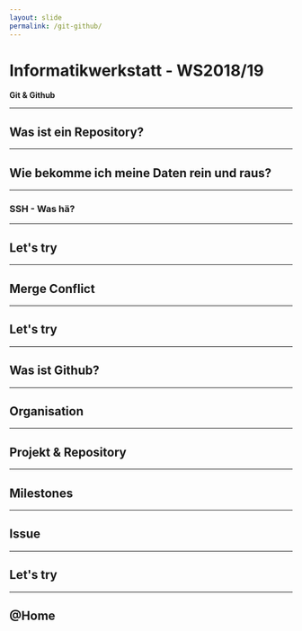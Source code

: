 ```yaml
---
layout: slide
permalink: /git-github/
---
```


# Informatikwerkstatt - WS2018/19
__Git & Github__

---

## Was ist ein Repository?

---

## Wie bekomme ich meine Daten rein und raus?

---

### SSH - Was hä?

---

## Let's try

---

## Merge Conflict

---

## Let's try

---

## Was ist Github?

---

## Organisation

---

## Projekt & Repository

---

## Milestones

---

## Issue

---

## Let's try

---

## @Home
